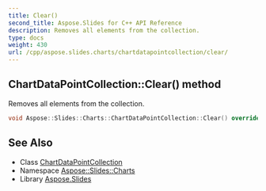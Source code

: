 ```yaml
---
title: Clear()
second_title: Aspose.Slides for C++ API Reference
description: Removes all elements from the collection.
type: docs
weight: 430
url: /cpp/aspose.slides.charts/chartdatapointcollection/clear/
---
```

## ChartDataPointCollection::Clear() method


Removes all elements from the collection.

```cpp
void Aspose::Slides::Charts::ChartDataPointCollection::Clear() override
```

## See Also

* Class [ChartDataPointCollection](./)
* Namespace [Aspose::Slides::Charts](../)
* Library [Aspose.Slides](../../)
